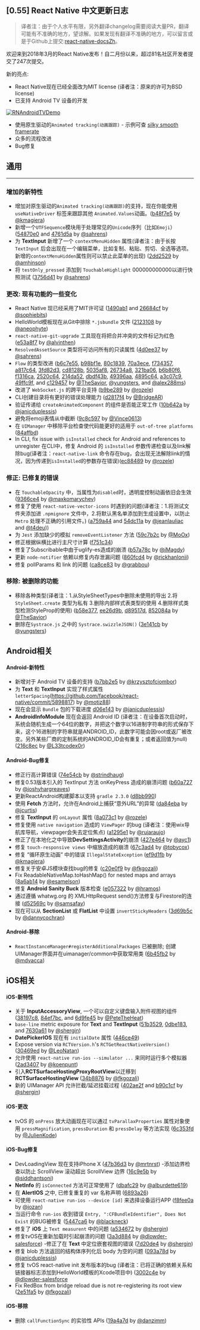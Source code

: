## [0.55] React Native 中文更新日志

> 译者注：由于个人水平有限，另外翻译changelog需要阅读大量PR，翻译可能有不准确的地方，望谅解。如果发现有翻译不准确的地方，可以留言或是于Github上提交:[react-native-docsZh](https://github.com/wlfcss/react-native-docsZh)。

欢迎来到2018年3月的React Native发布！自二月份以来，超过81名社区开发者提交了247次提交。

新的亮点:

- React Native现在已经全面改为MIT license (译者注：原来的许可为BSD license)
- 已支持 Android TV 设备的开发

[![RNAndroidTVDemo](images/0.jpg)](http://www.youtube.com/watch?v=EzIQErHhY20)

- 使用原生驱动的`Animated tracking(动画跟踪)` - 示例可查 [silky smooth framerate](https://t.co/dE1KST1i3g)
- 众多的流程改进
- Bug修复

## 通用
-------

### 增加的新特性

- 增加对原生驱动的`Animated tracking(动画跟踪)`的支持，现在你能使用`useNativeDriver` 标签来跟踪其他 `Animated.Values`动画。([b48f7e5](https://github.com/facebook/react-native/commit/b48f7e5) by [@kmagiera](https://github.com/kmagiera))
- 新增一个`UTFSequence`模块用于处理常见的`Unicode`序列（比如`Emoji`）([54870e0](https://github.com/facebook/react-native/commit/54870e0) and [4761d5a](https://github.com/facebook/react-native/commit/4761d5a) by [@sahrens](https://github.com/sahrens))
- 为 **TextInput** 新增了一个 `contextMenuHidden` 属性(译者注：由于长按`TextInput` 后会出现在一个编辑菜单，比如复制、粘贴、剪切、全选等选项。新增的`contextMenuHidden`属性则可以禁止此菜单的出现) ([2dd2529](https://github.com/facebook/react-native/commit/2dd2529) by [@amhinson](https://github.com/amhinson))
- 将 `testOnly_pressed` 添加到 `TouchableHighlight` 000000000000以进行快照测试 ([3756d41](https://github.com/facebook/react-native/commit/3756d41) by [@sahrens](https://github.com/sahrens))

### 更改: 现有功能的一些变化

- React Native 现已经采用了MIT许可证 ([1490ab1](https://github.com/facebook/react-native/commit/1490ab1) and [26684cf](https://github.com/facebook/react-native/commit/26684cf) by [@sophiebits](https://github.com/sophiebits))
- HelloWorld模板现在从Git中排除 `*.jsbundle` 文件 ([2123108](https://github.com/facebook/react-native/commit/2123108) by [@aneophyte](https://github.com/aneophyte))
- `react-native-git-upgrade` 工具现在将把合并冲突的文件标记为红色 ([e53a8f7](https://github.com/facebook/react-native/commit/e53a8f7) by [@alvinthen](https://github.com/alvinthen))
- `ResolvedAssetSource` 类型将可访问所有的只读属性 ([4d0ee37](https://github.com/facebook/react-native/commit/4d0ee37) by [@sahrens](https://github.com/sahrens))
- `Flow` 的类型改进 ([b6c7e55](https://github.com/facebook/react-native/commit/b6c7e55), [b98bf1e](https://github.com/facebook/react-native/commit/b98bf1e), [80c1839](https://github.com/facebook/react-native/commit/80c1839), [70a3ece](https://github.com/facebook/react-native/commit/70a3ece), [f734357](https://github.com/facebook/react-native/commit/f734357), [a817c64](https://github.com/facebook/react-native/commit/a817c64), [3fd82d3](https://github.com/facebook/react-native/commit/3fd82d3), [cd8128b](https://github.com/facebook/react-native/commit/cd8128b), [5035af8](https://github.com/facebook/react-native/commit/5035af8), [26734a8](https://github.com/facebook/react-native/commit/26734a8), [321ba06](https://github.com/facebook/react-native/commit/321ba06), [b6b80f6](https://github.com/facebook/react-native/commit/b6b80f6), [f1316ca](https://github.com/facebook/react-native/commit/f1316ca), [2520c64](https://github.com/facebook/react-native/commit/2520c64), [214da52](https://github.com/facebook/react-native/commit/214da52), [dbdf43b](https://github.com/facebook/react-native/commit/dbdf43b), [49396aa](https://github.com/facebook/react-native/commit/49396aa), [4895c64](https://github.com/facebook/react-native/commit/4895c64), [a3c07c9](https://github.com/facebook/react-native/commit/a3c07c9), [49ffc9f](https://github.com/facebook/react-native/commit/49ffc9f), and [c129457](https://github.com/facebook/react-native/commit/c129457) by [@TheSavior](https://github.com/TheSavior), [@yungsters](https://github.com/yungsters), and [@alex288ms](https://github.com/alex288ms))
- 改进了 `WebSocket.js` 的跨平台支持 ([b9be289](https://github.com/facebook/react-native/commit/b9be289) by [@rozele](https://github.com/rozele))
- CLI创建目录将有更好的错误处理能力 ([d2817f4](https://github.com/facebook/react-native/commit/d2817f4) by [@BridgeAR](https://github.com/BridgeAR))
- 验证传递给 `createAnimatedComponent` 的组件是否能正常工作 ([10b642a](https://github.com/facebook/react-native/commit/10b642a) by [@janicduplessis](https://github.com/janicduplessis))
- 避免将emoji表情从中截断 ([9c8c597](https://github.com/facebook/react-native/commit/9c8c597) by [@Vince0613](https://github.com/Vince0613))
- 在 `UIManager` 中移除平台检查使代码能更好的适用于 `out-of-tree platforms` ([84affbd](https://github.com/facebook/react-native/commit/84affbd))
- In CLI, fix issue with `isInstalled` check for Android and references to unregister 在CLI中，修复 Android 的 `isInstalled` 参数传递检查以及link解除bug(译者注：`react-native-link` 命令存在bug，会出现无法解除link的情况，因为传递到`isInstalled`的参数存在错误)([ec88489](https://github.com/facebook/react-native/commit/ec88489) by [@rozele](https://github.com/rozele))

### 修正: 已修复的错误

- 在 `TouchableOpacity` 中，当属性为`disabled`时，透明度控制动画依旧会生效([9366ce4](https://github.com/facebook/react-native/commit/9366ce4) by [@maxkomarychev](https://github.com/maxkomarychev))
- 修复了使用 `react-native-vector-icons` 时遇到的问题(译者注：1.将测试文件夹添加进 `.npmignore` 文件中，2.将默认黑名单添加到生成设置中，以防止 `Metro` 处理不正确的引用文件。)  ([a759a44](https://github.com/facebook/react-native/commit/a759a44) and [54dc11a](https://github.com/facebook/react-native/commit/54dc11a) by [@jeanlauliac](https://github.com/jeanlauliac) and [@t4deu](https://github.com/t4deu)))
- 为 `Jest` 添加缺少的模拟 `removeEventListener` 方法 ([59c7b2c](https://github.com/facebook/react-native/commit/59c7b2c) by [@MoOx](https://github.com/MoOx))
- 修正根据纵横比进行主尺寸计算 ([f751c34](https://github.com/facebook/react-native/commit/f751c34))
- 修复了Subscribable中由于uglify-es造成的崩溃 ([b57a78c](https://github.com/facebook/react-native/commit/b57a78c) by [@iMagdy](https://github.com/iMagdy))
- 更新 `node-notifier` 依赖以修复内存泄漏问题 ([860fcd4](https://github.com/facebook/react-native/commit/860fcd4) by [@rickhanlonii](https://github.com/rickhanlonii))
- 修复 pollParams 和 link 的问题 ([ca8ce83](https://github.com/facebook/react-native/commit/ca8ce83) by [@grabbou](https://github.com/grabbou))

### 移除: 被删除的功能

- 移除各种类型(译者注：1.从StyleSheetTypes中删除未使用的导出 2.将 `StyleSheet.create` 类型为私有 3.删除内部样式表类型的使用 4.删除样式类型检测StyleProp的使用) ([b58e377](https://github.com/facebook/react-native/commit/b58e377), [ee26d9b](https://github.com/facebook/react-native/commit/ee26d9b), [d89517d](https://github.com/facebook/react-native/commit/d89517d), [852084a](https://github.com/facebook/react-native/commit/852084a) by [@TheSavior](https://github.com/TheSavior))
- 删除在`Systrace.js` 之中的 `Systrace.swizzleJSON()` ([3e141cb](https://github.com/facebook/react-native/commit/3e141cb) by [@yungsters](https://github.com/yungsters))

## Android相关

#### Android-新特性

- 新增对于 Android TV 设备的支持 ([b7bb2e5](https://github.com/facebook/react-native/commit/b7bb2e5) by [@krzysztofciombor](https://github.com/krzysztofciombor))
- 为 **Text** 和 **TextInput** 实现了样式属性 `letterSpacing`(https://github.com/facebook/react-native/commit/5898817) by [@motiz88](https://github.com/motiz88))
- 现在会显示 `Bundle` 包的下载进度 [d06e143](https://github.com/facebook/react-native/commit/d06e143) by [@janicduplessis](https://github.com/janicduplessis))
- **AndroidInfoModule** 现在会返回 Android ID (译者注：在设备首次启动时，系统会随机生成一个64位的数字，并把这个数字以16进制字符串的形式保存下来，这个16进制的字符串就是ANDROID_ID，此数字可能会因root或返厂被改变。另外某些厂商的定制系统的ANDROID_ID会有重复；或者返回值为null) ([216c8ec](https://github.com/facebook/react-native/commit/216c8ec) by [@L33tcodex0r](https://github.com/L33tcodex0r))

#### Android-Bug修复

- 修正行高计算错误 ([74e54cb](https://github.com/facebook/react-native/commit/74e54cb) by [@strindhaug](https://github.com/strindhaug))
- 修复0.53版本引入的 TextInput 方法 onKeyPress 造成的崩溃问题  ([b60a727](https://github.com/facebook/react-native/commit/b60a727) by [@joshyhargreaves](https://github.com/joshyhargreaves))
- 更新ReactAndroid构建脚本以支持 `gradle 2.3.0` ([d8bb990](https://github.com/facebook/react-native/commit/d8bb990))
- 使用 **Fetch** 方法时，允许在Android上捕获“意外URL”的异常 ([da84eba](https://github.com/facebook/react-native/commit/da84eba) by [@jcurtis](https://github.com/jcurtis))
- 修复 **TextInput** 的 `onLayout` 属性 ([8a073c1](https://github.com/facebook/react-native/commit/8a073c1) by [@rozele](https://github.com/rozele))
- 修复使用 `native navigation` 造成的 `ViewPager` 的bug (译者注：使用wix导航库导航，viewpager会失去定位焦点)  ([a1295e1](https://github.com/facebook/react-native/commit/a1295e1) by [@ruiaraujo](https://github.com/ruiaraujo))
- 修正了在本地化之中导致**DevSettingsActivity**的崩溃 ([427e464](https://github.com/facebook/react-native/commit/427e464) by [@ayc1](https://github.com/ayc1))
- 修复 `touch-responsive views` 中缩放造成的崩溃 ([67c3ad4](https://github.com/facebook/react-native/commit/67c3ad4) by [@tobycox](https://github.com/tobycox))
- 修复 “循环原生动画” 中的错误 `IllegalStateException` ([ef9d1fb](https://github.com/facebook/react-native/commit/ef9d1fb) by [@kmagiera](https://github.com/kmagiera))
- 修复关于安卓JS模块查找bug的修复 ([c20e0f9](https://github.com/facebook/react-native/commit/c20e0f9) by [@fkgozali](https://github.com/fkgozali))
- Fix ReadableNativeMap.toHashMap() for nested maps and arrays ([8a6ab14](https://github.com/facebook/react-native/commit/8a6ab14) by [@esamelson](https://github.com/esamelson))
- 修复 **Android Sanity Buck** 版本检查 ([e057322](https://github.com/facebook/react-native/commit/e057322) by [@hramos](https://github.com/hramos))
- 通过遵循 whatwg.org 的 XMLHttpRequest send()方法修复与Firestore的连接 ([d52569c](https://github.com/facebook/react-native/commit/d52569c) by [@samsafay](https://github.com/samsafay))
- 现在可以从 **SectionList** 或 **FlatList** 中设置 `invertStickyHeaders` ([3d69b5c](https://github.com/facebook/react-native/commit/3d69b5c) by [@dannycochran](https://github.com/dannycochran))

#### Android-移除

- `ReactInstanceManager#registerAdditionalPackages` 已被删除; 创建UIManager界面并在uimanager/common中获取常用类 ([6b45fb2](https://github.com/facebook/react-native/commit/6b45fb2) by [@mdvacca](https://github.com/mdvacca))


## iOS相关

#### iOS-新特性

- 关于 **InputAccessoryView**, 一个可以自定义键盘输入附件视图的组件 ([38197c8](https://github.com/facebook/react-native/commit/38197c8), [84ef7bc](https://github.com/facebook/react-native/commit/84ef7bc), and [6d9fe45](https://github.com/facebook/react-native/commit/6d9fe45) by [@PeteTheHeat](https://github.com/PeteTheHeat))
- `base-line` metric exposure for **Text** and **TextInput** ([51b3529](https://github.com/facebook/react-native/commit/51b3529), [0dbe183](https://github.com/facebook/react-native/commit/0dbe183), and [7630a61](https://github.com/facebook/react-native/commit/7630a61) by [@shergin](https://github.com/shergin))
- **DatePickerIOS** 现在有 `initialDate` 属性 ([446ce49](https://github.com/facebook/react-native/commit/446ce49))
- Expose version via `RCTVersion.h`'s `RCTGetReactNativeVersion()` ([30469ed](https://github.com/facebook/react-native/commit/30469ed) by [@LeoNatan](https://github.com/LeoNatan))
- 允许使用 `react-native run-ios --simulator ...` 来同时运行多个模拟器 ([2ad3407](https://github.com/facebook/react-native/commit/2ad3407) by [@koenpunt](https://github.com/koenpunt))
- 引入**RCTSurfaceHostingProxyRootView**以迁移到**RCTSurfaceHostingView** ([34b8876](https://github.com/facebook/react-native/commit/34b8876) by [@fkgozali](https://github.com/fkgozali))
- 新的 UIManager API 允许拦截/延迟挂载过程 ([402ae2f](https://github.com/facebook/react-native/commit/402ae2f) and [b90c1cf](https://github.com/facebook/react-native/commit/b90c1cf) by [@shergin](https://github.com/shergin))



#### iOS-更改

- tvOS 的 `onPress` 放大动画现在可以通过 `tvParallaxProperties` 属性对象使用 `pressMagnification`, `pressDuration` 和 `pressDelay` 等方法实现 ([6c353fd](https://github.com/facebook/react-native/commit/6c353fd) by [@JulienKode](https://github.com/JulienKode))


#### iOS-Bug修复

- DevLoadingView 现在支持iPhone X ([47b36d3](https://github.com/facebook/react-native/commit/47b36d3) by [@mrtnrst](https://github.com/mrtnrst))
-添加边界检查以防止 ScrollView 滚动超出 ScrollView 边界 ([16c9e5b](https://github.com/facebook/react-native/commit/16c9e5b) by [@siddhantsoni](https://github.com/siddhantsoni))
- **NetInfo** 的 `isConnected` 方法可正常使用了 ([dbafc29](https://github.com/facebook/react-native/commit/dbafc29) by [@alburdette619](https://github.com/alburdette619))
- 在 **AlertIOS** 之中, 已修复重复的 var 名称声明 ([6893a26](https://github.com/facebook/react-native/commit/6893a26))
- 可使用 `react-native run-ios --device [id]` 来选择设备运行APP ([f8fee0a](https://github.com/facebook/react-native/commit/f8fee0a) by [@jozan](https://github.com/jozan))
- 当运行命令 `run-ios` 收到错误 `Entry, ":CFBundleIdentifier", Does Not Exist` 的BUG被修复  ([5447ca6](https://github.com/facebook/react-native/commit/5447ca6) by [@blackneck](https://github.com/blackneck))
- 修复了 **iOS** 上 `Text measurent` 中的问题 ([a534672](https://github.com/facebook/react-native/commit/a534672) by [@shergin](https://github.com/shergin))
- 修复tvOS在重新加载时引起崩溃的问题 ([3a3d884](https://github.com/facebook/react-native/commit/3a3d884) by [@dlowder-salesforce](https://github.com/dlowder-salesforce))
-修正了在 **Text** 中定位嵌套视图的错误 ([7d20de4](https://github.com/facebook/react-native/commit/7d20de4) by [@shergin](https://github.com/shergin))
- 修复 blob 方法返回的结构体序列化后 body 为空的问题 ([093a78d](https://github.com/facebook/react-native/commit/093a78d) by [@janicduplessis](https://github.com/janicduplessis))
- 修复 tvOS react-native init 发布版本的bug (译者注：已将正确的依赖关系和链接器标志添加到HelloWorld模板的Xcode项目中) ([3002c4e](https://github.com/facebook/react-native/commit/3002c4e) by [@dlowder-salesforce](https://github.com/dlowder-salesforce)
- Fix RedBox from bridge reload due is not re-registering its root view ([2e51fa5](https://github.com/facebook/react-native/commit/2e51fa5) by [@fkgozali](https://github.com/fkgozali))


#### iOS-移除

- 删除 `callFunctionSync` 的实验性 APIs ([19a4a7d](https://github.com/facebook/react-native/commit/19a4a7d) by [@danzimm](https://github.com/danzimm))